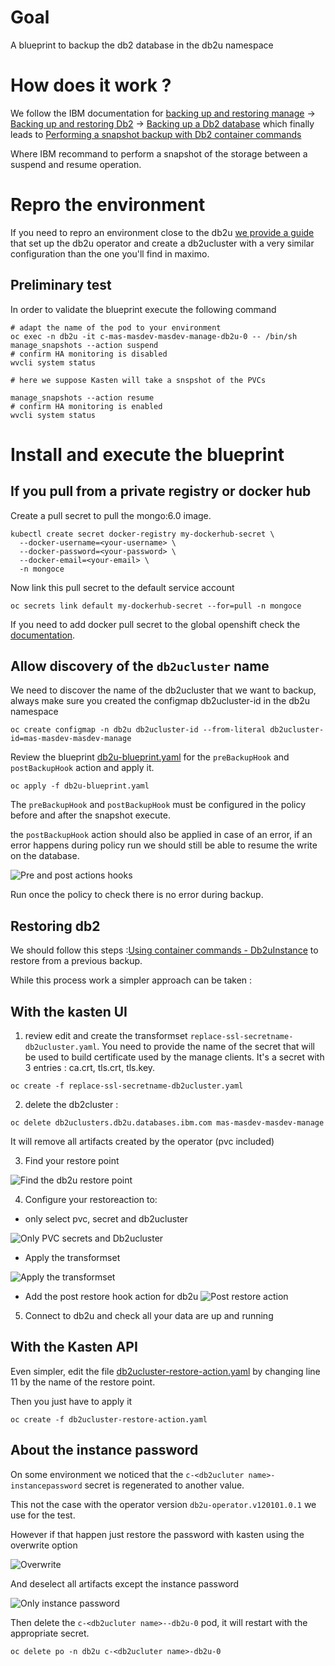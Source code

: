 # Goal 

A blueprint to backup the db2 database in the db2u namespace 

# How does it work ? 

We follow the IBM documentation for [backing up and restoring manage](https://www.ibm.com/docs/en/masv-and-l/cd?topic=manage-databases) -> [Backing up and restoring Db2](https://www.ibm.com/docs/en/db2/11.5.x?topic=ad-backing-up-restoring-db2) -> [Backing up a Db2 database](https://www.ibm.com/docs/en/db2/11.5.x?topic=db2-backing-up-database) which finally leads to [Performing a snapshot backup with Db2 container commands](https://www.ibm.com/docs/en/db2/11.5.x?topic=database-performing-snapshot-backup-db2-container-commands)

Where IBM recommand to perform a snapshot of the storage between a suspend and resume operation.

# Repro the environment

If you need to repro an environment close to the db2u [we provide a guide](./db2-repro/db2-repro.md) that set up the db2u operator and create a db2ucluster with a very similar configuration than the one you'll find in maximo.

## Preliminary test 

In order to validate the blueprint execute the following command 
```
# adapt the name of the pod to your environment
oc exec -n db2u -it c-mas-masdev-masdev-manage-db2u-0 -- /bin/sh
manage_snapshots --action suspend
# confirm HA monitoring is disabled 
wvcli system status

# here we suppose Kasten will take a snspshot of the PVCs

manage_snapshots --action resume
# confirm HA monitoring is enabled
wvcli system status
```

# Install and execute the blueprint 

## If you pull from a private registry or docker hub

Create a pull secret to pull the mongo:6.0 image.
```
kubectl create secret docker-registry my-dockerhub-secret \
  --docker-username=<your-username> \
  --docker-password=<your-password> \
  --docker-email=<your-email> \
  -n mongoce
```

Now link this pull secret to the default service account  
```
oc secrets link default my-dockerhub-secret --for=pull -n mongoce
```

If you need to add docker pull secret to the global openshift check the [documentation](https://docs.redhat.com/en/documentation/openshift_container_platform/4.14/html/images/managing-images#images-update-global-pull-secret_using-image-pull-secrets).

## Allow discovery of the `db2ucluster` name 

We need to discover the name of the db2ucluster that we want to backup, always make sure you created the configmap db2ucluster-id in the db2u namespace

```
oc create configmap -n db2u db2ucluster-id --from-literal db2ucluster-id=mas-masdev-masdev-manage
```

Review the blueprint [db2u-blueprint.yaml](./db2u-blueprint.yaml) for the
`preBackupHook` and `postBackupHook` action and apply it.

```
oc apply -f db2u-blueprint.yaml 
```

The `preBackupHook` and `postBackupHook` must be configured in the policy before and after the snapshot execute.

the `postBackupHook` action should also be applied in case of an error, if an error happens during policy run we should still 
be able to resume the write on the database.

![Pre and post actions hooks](./pre-post-error-action-hooks.png)

Run once the policy to check there is no error during backup.


## Restoring db2 

We should follow this steps :[Using container commands - Db2uInstance](https://www.ibm.com/docs/en/db2/11.5.x?topic=restores-using-container-commands-db2uinstance) to restore from a previous backup.

While this process work a simpler approach can be taken : 

## With the kasten UI 

1. review edit and create the transformset `replace-ssl-secretname-db2ucluster.yaml`. 
You need to provide the name of the secret that will be used to build certificate used by the manage clients. It's a secret with 3 entries : ca.crt, tls.crt, tls.key.

```
oc create -f replace-ssl-secretname-db2ucluster.yaml
```

2. delete the db2cluster :
```
oc delete db2uclusters.db2u.databases.ibm.com mas-masdev-masdev-manage 
```
It will remove all artifacts created by the operator (pvc included)

3. Find your restore point 

![Find the db2u restore point](./find-restore-point-db2u.png)

4. Configure your restoreaction to: 

  * only select pvc, secret and db2ucluster
  
  ![Only PVC secrets and Db2ucluster](./only-db2ucluster-secrets-pvc.png)

  * Apply the transformset 

  ![Apply the transformset](./add-transformset.png)

  * Add the post restore hook action for db2u 
  ![Post restore action](./db2u-post-restore-hook.png)

5. Connect to db2u and check all your data are up and running

## With the Kasten API 

Even simpler, edit the file [db2ucluster-restore-action.yaml](./db2ucluster-restore-action.yaml) by changing line 11 by the name of the restore point.

Then you just have to apply it 
```
oc create -f db2ucluster-restore-action.yaml
```

## About the instance password

On some environment we noticed that the `c-<db2ucluter name>-instancepassword` secret is regenerated to another value. 

This not the case with the operator version `db2u-operator.v120101.0.1` we use for the test.

However if that happen just restore the password with kasten using the overwrite option 

![Overwrite](./overwrite.png)

And deselect all artifacts except the instance password 

![Only instance password](./only-instance-password.png)

Then delete the `c-<db2ucluter name>--db2u-0` pod, it will restart with the appropriate secret.

```
oc delete po -n db2u c-<db2ucluter name>-db2u-0
```